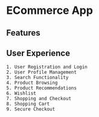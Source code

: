 # ECommerce App 
## Features
## User Experience
    1. User Registration and Login
    2. User Profile Management
    3. Search Functionality
    4. Product Browsing
    5. Product Recommendations
    6. Wishlist
    7. Shopping and Checkout
    8. Shopping Cart
    9. Secure Checkout
